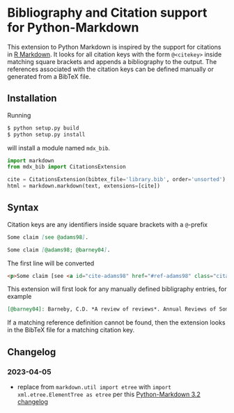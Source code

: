 # Bibliography and Citation support for Python-Markdown

This extension to Python Markdown is inspired by the support for citations in [R Markdown][].
It looks for all citation keys with the form `@<citekey>` inside matching square brackets and appends a bibliography to the output.
The references associated with the citation keys can be defined manually or generated from a BibTeX file.

## Installation

Running 

```bash
$ python setup.py build
$ python setup.py install
```

will install a module named `mdx_bib`.

```python
import markdown
from mdx_bib import CitationsExtension

cite = CitationsExtension(bibtex_file='library.bib', order='unsorted')
html = markdown.markdown(text, extensions=[cite])
```

## Syntax

Citation keys are any identifiers inside square brackets with a `@`-prefix

```markdown
Some claim [see @adams98].

Some claim [@adams98; @barney04].
```

The first line will be converted

```html
<p>Some claim [see <a id="cite-adams98" href="#ref-adams98" class="citation>@adams98</a>.</p>
```

This extension will first look for any manually defined bibligraphy entries, for example

```markdown
[@barney04]: Barneby, C.D. *A review of reviews*. Annual Reviews of Something (2104)
```

If a matching reference definition cannot be found, then the extension looks in the BibTeX file for a matching citation key.

[R Markdown]: http://rmarkdown.rstudio.com/authoring_bibliographies_and_citations.html

## Changelog

### 2023-04-05

- replace from `markdown.util import etree` with `import xml.etree.ElementTree as etree` per this [Python-Markdown 3.2 changelog](https://github.com/Python-Markdown/markdown/blob/master/docs/change_log/release-3.2.md)
